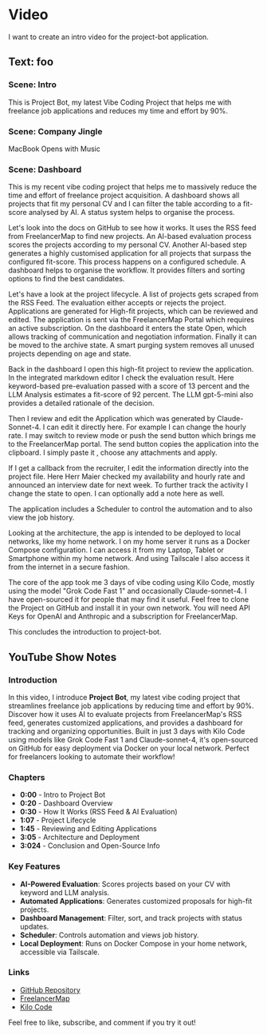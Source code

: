 # Video 
I want to create an intro video for the project-bot application.

## Text: foo
### Scene: Intro
This is Project Bot, my latest Vibe Coding Project that helps me with freelance job applications and reduces my time and effort by 90%.


### Scene: Company Jingle
MacBook Opens with Music


### Scene: Dashboard 


This is my recent vibe coding project that helps me to massively reduce the time and effort of freelance project acquisition. A dashboard shows all projects that fit my personal CV and I can filter the table according to a fit-score analysed by AI. A status system helps to organise the process.

Let's look into the docs on GitHub to see how it works.
It uses the RSS feed from FreelancerMap to find new projects. 
An AI-based evaluation process scores the projects according to my personal CV.
Another AI-based step generates a highly customised application for all projects that surpass the configured fit-score. This process happens on a configured schedule.
A dashboard helps to organise the workflow. It provides filters and sorting options to find the best candidates.

Let's have a look at the project lifecycle.
A list of projects gets scraped from the RSS Feed. The evaluation either accepts or rejects the project. Applications are generated for High-fit projects, which can be reviewed and edited. The application is sent via the FreelancerMap Portal which requires an active subscription. On the dashboard it enters the state Open, which allows tracking of communication and negotiation information. Finally it can be moved to the archive state.
A smart purging system removes all unused projects depending on age and state.

Back in the dashboard I open this high-fit project to review the application. In the integrated markdown editor I check the evaluation result.
Here keyword-based pre-evaluation passed with a score of 13 percent and the LLM Analysis estimates a fit-score of 92 percent. The LLM gpt-5-mini also provides a detailed rationale of the decision.

Then I review and edit the Application which was generated by Claude-Sonnet-4. I can edit it directly here. For example I can change the hourly rate. 
I may switch to review mode or push the send button which brings me to the FreelancerMap portal. 
The send button copies the application into the clipboard. I simply paste it , choose any attachments and apply. 

If I get a callback from the recruiter, I edit the information directly into the project file. 
Here Herr Maier checked my availability and hourly rate and announced an interview date for next week. 
To further track the activity I change the state to open. I can optionally add a note here as well.

The application includes a Scheduler to control the automation and to also view the job history. 

Looking at the architecture, the app is intended to be deployed to local networks, like my home network. 
I on my home server it runs as a Docker Compose configuration.
I can access it from my Laptop, Tablet or Smartphone within my home network.
And using Tailscale I also access it from the internet in a secure fashion.

The core of the app took me 3 days of vibe coding using Kilo Code, mostly using the model "Grok Code Fast 1" and occasionally Claude-sonnet-4. I have open-sourced it for people that may find it useful. Feel free to clone the Project on GitHub and install it in your own network. You will need API Keys for OpenAI and Anthropic and a subscription for FreelancerMap.

This concludes the introduction to project-bot.

## YouTube Show Notes

### Introduction
In this video, I introduce **Project Bot**, my latest vibe coding project that streamlines freelance job applications by reducing time and effort by 90%. Discover how it uses AI to evaluate projects from FreelancerMap's RSS feed, generates customized applications, and provides a dashboard for tracking and organizing opportunities. Built in just 3 days with Kilo Code using models like Grok Code Fast 1 and Claude-sonnet-4, it's open-sourced on GitHub for easy deployment via Docker on your local network. Perfect for freelancers looking to automate their workflow!

### Chapters
- **0:00** - Intro to Project Bot
- **0:20** - Dashboard Overview
- **0:30** - How It Works (RSS Feed & AI Evaluation)
- **1:07** - Project Lifecycle
- **1:45** - Reviewing and Editing Applications
- **3:05** - Architecture and Deployment
- **3:024** - Conclusion and Open-Source Info

### Key Features
- **AI-Powered Evaluation**: Scores projects based on your CV with keyword and LLM analysis.
- **Automated Applications**: Generates customized proposals for high-fit projects.
- **Dashboard Management**: Filter, sort, and track projects with status updates.
- **Scheduler**: Controls automation and views job history.
- **Local Deployment**: Runs on Docker Compose in your home network, accessible via Tailscale.

### Links
- [GitHub Repository](https://github.com/andreaswittmann/project-bot)
- [FreelancerMap](https://www.freelancermap.de)
- [Kilo Code](https://kilo-code.com)

Feel free to like, subscribe, and comment if you try it out!
